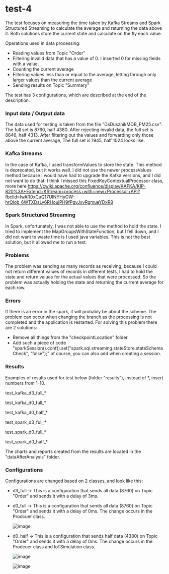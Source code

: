 # test-4

The test focuses on measuring the time taken by Kafka Streams and Spark Structured Streaming to calculate the average and returning the data above it.
Both solutions store the current state and calculate on the fly each value.

Operations used in data processing:
- Reading values from Topic "Order"
- Filtering invalid data that has a value of 0. I inserted 0 for missing fields with a value.
- Counting the current average
- Filtering values less than or equal to the average, letting through only larger values than the current average
- Sending results on Topic "Summary"

The test has 3 configurations, which are described at the end of the description.

### Input data / Output data
The data used for testing is taken from the file "DsDusznikMOB_PM25.csv". The full set is 8760, half 4380. After rejecting invalid data, the full set is 8646, half 4313.
After filtering out the values and forwarding only those above the current average, The full set is 1945, half 1024 looks like.

### Kafka Streams
In the case of Kafka, I used transformValues to store the state. This method is deprecated, but it works well. I did not use the newer processValues method because I would have had to upgrade the Kafka versions, and I did not want to do that. I think I missed this FixedKeyContextualProcessor class, more here https://cwiki.apache.org/confluence/display/KAFKA/KIP-820%3A+Extend+KStream+process+with+new+Processor+API?fbclid=IwAR0xCuQ17UlNYHyOW-hrQlob_6WTXDsLv6RHoujPH9fPgyJxvRgmueYDxR8

### Spark Structured Streaming
In Spark, unfortunately, I was not able to use the method to hold the state. I tried to implement the MapGroupsWithStateFunction, but I fell down, and I did not want to waste time is I used java variables.
This is not the best solution, but it allowed me to run a test.

### Problems
The problem was sending as many records as receiving, because I could not return different values of records in different tests, I had to hold the state and return values for the actual values that were processed.
So the problem was actually holding the state and returning the current average for each row.

### Errors
If there is an error in the spark, it will probably be about the scheme. The problem can occur when changing the branch as the processing is not completed and the application is restarted.
For solving this problem there are 2 solutions:
- Remove all things from the "checkpointLocation" folder.
- Add such a piece of code  "sparkSession().conf().set("spark.sql.streaming.stateStore.stateSchemaCheck", "false");" of course, you can also add when creating a session.

### Results
Examples of results used for test below (folder "results"), instead of *, insert numbers from 1-10.

test_kafka_d3_full_*

test_kafka_d0_full_*

test_kafka_d0_half_*

test_spark_d3_full_*

test_spark_d0_full_*

test_spark_d0_half_*

The charts and reports created from the results are located in the "dataAfterAnalysis" folder.

### Configurations

Configurations are changed based on 2 classes, and look like this:

- d3_full -> This is a configuration that sends all data (8760) on Topic "Order" and sends it with a delay of 3ms.
- d0_full -> This is a configuration that sends all data (8760) on Topic "Order" and sends it with a delay of 0ms. The change occurs in the Prodcuer class.

  ![image](https://github.com/xkondix/MsgBrokerSys/assets/52525583/afbe51f2-cfee-48ae-aa1b-0d7c7ce64928)

- d0_half -> This is a configuration that sends half data (4380) on Topic "Order" and sends it with a delay of 0ms. The change occurs in the Prodcuer class and IoTSimulation class.

  ![image](https://github.com/xkondix/MsgBrokerSys/assets/52525583/afbe51f2-cfee-48ae-aa1b-0d7c7ce64928)

  ![image](https://github.com/xkondix/MsgBrokerSys/assets/52525583/227aa69a-fca0-4313-8b8f-f347af4ef0dc)
